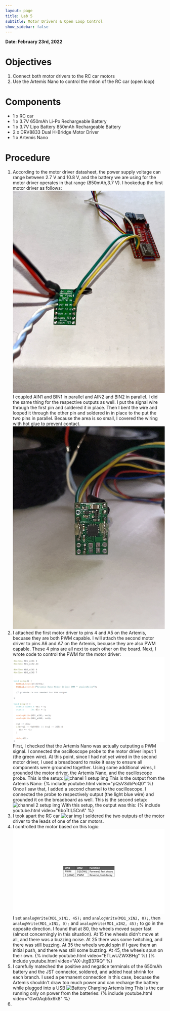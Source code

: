 ```yaml
---
layout: page
title: Lab 5
subtitle: Motor Drivers & Open Loop Control
show_sidebar: false
---
```


**Date: February 23rd, 2022**

# Objectives
1. Connect both motor drivers to the RC car motors
2. Use the Artemis Nano to control the mtion of the RC car (open loop)

# Components
- 1 x RC car
- 1 x 3.7V 650mAh Li-Po Rechargeable Battery
- 1 x 3.7V Lipo Battery 850mAh Rechargeable Battery
- 2 x DRV8833 Dual H-Bridge Motor Driver 
- 1 x Artemis Nano

# Procedure
1. According to the motor driver datasheet, the power supply voltage can range between 2.7 V and 10.8 V, and the battery we are using for the motor driver operates in that range (850mAh,3.7 V). I hookedup the first motor driver as follows: ![Motor Driver wiring img](img/lab5/motor_driver_1.jpg) I coupled AIN1 and BIN1 in parallel and AIN2 and BIN2 in parallel. I did the same thing for the respective outputs as well. I put the signal wire through the first pin and soldered it in place. Then I bent the wire and looped it through the other pin and soldered in in place to the put the two pins in parallel. Because the area is so small, I covered the wiring with hot glue to prevent contact. ![Motor Driver Back img](img/lab5/motor_driver_back.JPG) 
2. I attached the first motor driver to pins 4 and A5 on the Artemis, becuase they are both PWM capable. I will attach the second motor driver to pins A6 and A7 on the Artemis, becuase they are also PWM capable. These 4 pins are all next to each other on the board. Next, I wrote code to control the PWM for the motor driver: ![PWM code img](img/lab5/Rising_Falling_PWM_code_IMG.png) First, I checked that the Artemis Nano was actually outputing a PWM signal. I connected the oscilloscope probe to the motor driver input 1 (the green wire). At this point, since I had not yet wired in the second motor driver, I used a breadboard to make it easy to ensure all components were grounded together. Using some additional wires, I grounded the motor driver, the Artemis Nano, and the oscilloscope probe. This is the setup: ![chanel 1 setup img](img/lab5/chanel1_PWM.JPG) This is the output from the Artemis Nano: {% include youtube.html video="pQsV3dbPoQ0" %} Once I saw that, I added a second channel to the oscilloscope. I connected the probe to respectively output (the light blue wire) and grounded it on the breadboard as well. This is the second setup: ![channel 2 setup img](img/lab5/chanel2_motor_driver_output.JPG) With this setup, the output was this: {% include youtube.html video="6boTtIL5CnA" %}
3. I took apart the RC car ![car img](img/lab5/gutted_robot.JPG) I soldered the two outputs of the motor driver to the leads of one of the car motors.
4. I controlled the motor based on this logic: ![Table img](img/lab5/Table.png) I set `analogWrite(MD1_xIN1, 45);` and `analogWrite(MD1_xIN2, 0);`, then `analogWrite(MD1_xIN1, 0);` and `analogWrite(MD1_xIN2, 45);` to go in the opposite direction. I found that at 80, the wheels moved super fast (almost concerningly in this situation). At 15 the wheels didn't move at all, and there was a buzzing noise. At 25 there was some twitching, and there was still buzzing. At 35 the wheels would spin if I gave them an initial push, and there was still some buzzing. At 45, the wheels spun on their own. {% include youtube.html video="ETLwUZWXBHg" %} {% include youtube.html video="AX-JtgB37RQ" %}
5. I carefully mateched the positive and negatice terminals of the 650mAh battery and the JST connector, soldered, and added heat shrink for each branch. I used a permanent connection in this case, becuase the Artemis shouldn't draw too much power and can recharge the battery while plugged into a USB ![Battery Charging Artemis img](img/lab5/artemis_bat_charging.JPG) This is the car running only on power from the batteries: {% include youtube.html video="Gw0Aqb5x6k8" %}
6. 
